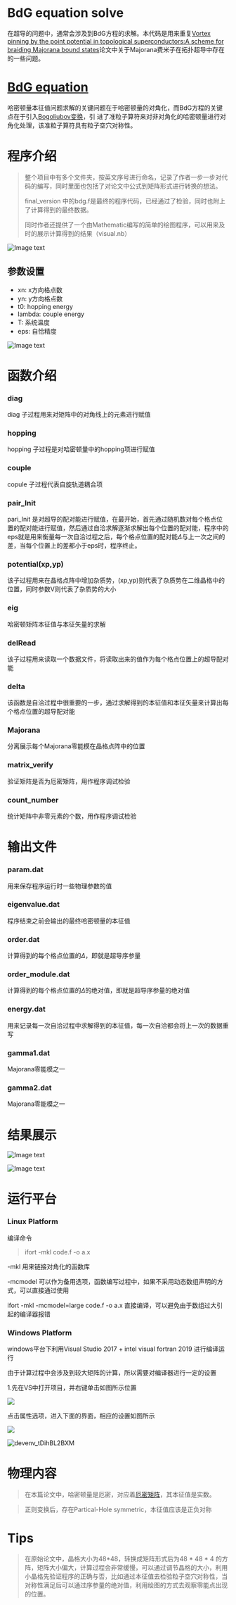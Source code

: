 # BdG equation solve

在超导的问题中，通常会涉及到BdG方程的求解。本代码是用来重复[Vortex pinning by the point potential in topological superconductors:A scheme for braiding Majorana bound states](https://journals.aps.org/prb/abstract/10.1103/PhysRevB.96.184508)论文中关于Majorana费米子在拓扑超导中存在的一些问题。

# [BdG equation](https://www.springer.com/cda/content/document/cda_downloaddocument/9783319313122-c2.pdf?SGWID=0-0-45-1576973-p179895452)

哈密顿量本征值问题求解的关键问题在于哈密顿量的对角化，而BdG方程的关键点在于引入[Bogoliubov变换](https://www.wikiwand.com/en/Bogoliubov_transformation)，引 进了准粒子算符来对非对角化的哈密顿量进行对角化处理，该准粒子算符具有粒子空穴对称性。

# 程序介绍

> 整个项目中有多个文件夹，按英文序号进行命名，记录了作者一步一步对代码的编写，同时里面也包括了对论文中公式到矩阵形式进行转换的想法。
>
> final_version 中的bdg.f是最终的程序代码，已经通过了检验，同时也附上了计算得到的最终数据。
>
> 同时作者还提供了一个由Mathematic编写的简单的绘图程序，可以用来及时的展示计算得到的结果（visual.nb）

![Image text](https://github.com/yxli8023/BdG/blob/master/Pictures/Mathematica_6N0HcvNprH.jpg)

## 参数设置

* xn: x方向格点数
* yn: y方向格点数
* t0: hopping energy
* lambda: couple energy
* T: 系统温度
* eps: 自恰精度

![Image text](https://github.com/yxli8023/BdG/blob/master/Pictures/sublime_text_M0uKPPBlOy.jpg)

# 函数介绍

### diag

diag 子过程用来对矩阵中的对角线上的元素进行赋值

### hopping 

hopping 子过程是对哈密顿量中的hopping项进行赋值

### couple 

copule 子过程代表自旋轨道耦合项

### pair_Init 

pari_Init 是对超导的配对能进行赋值，在最开始，首先通过随机数对每个格点位置的配对能进行赋值，然后通过自洽求解逐渐求解出每个位置的配对能，程序中的eps就是用来衡量每一次自洽过程之后，每个格点位置的配对能$\Delta$与上一次之间的差，当每个位置上的差都小于eps时，程序终止。

### potential(xp,yp)

该子过程用来在晶格点阵中增加杂质势，(xp,yp)则代表了杂质势在二维晶格中的位置，同时参数V则代表了杂质势的大小

### eig

哈密顿矩阵本征值与本征矢量的求解

### delRead 

该子过程用来读取一个数据文件，将读取出来的值作为每个格点位置上的超导配对能

### delta

该函数是自洽过程中很重要的一步，通过求解得到的本征值和本征矢量来计算出每个格点位置的超导配对能

### Majorana 

分离展示每个Majorana零能模在晶格点阵中的位置

### matrix_verify 

验证矩阵是否为厄密矩阵，用作程序调试检验

### count_number

统计矩阵中非零元素的个数，用作程序调试检验

# 输出文件

### param.dat

用来保存程序运行时一些物理参数的值

### eigenvalue.dat 

程序结束之前会输出的最终哈密顿量的本征值

### order.dat

计算得到的每个格点位置的$\Delta$，即就是超导序参量

### order_module.dat

计算得到的每个格点位置的$\Delta$的绝对值，即就是超导序参量的绝对值

### energy.dat 

用来记录每一次自洽过程中求解得到的本征值，每一次自洽都会将上一次的数据重写

### gamma1.dat 

Majorana零能模之一

### gamma2.dat

Majorana零能模之一

# 结果展示

![Image text](https://github.com/yxli8023/BdG/blob/master/Pictures/del.jpg)

![Image text](https://github.com/yxli8023/BdG/blob/master/Pictures/energy.jpg)



# 运行平台

### Linux Platform

编译命令

> ifort -mkl code.f -o a.x

-mkl 用来链接对角化的函数库

-mcmodel 可以作为备用选项，函数编写过程中，如果不采用动态数组声明的方式，可以直接通过使用

ifort -mkl -mcmodel=large code.f -o a.x 直接编译，可以避免由于数组过大引起的编译器报错

### Windows Platform

windows平台下利用Visual Studio 2017 + intel visual fortran 2019 进行编译运行

由于计算过程中会涉及到较大矩阵的计算，所以需要对编译器进行一定的设置

1.先在VS中打开项目，并右键单击如图所示位置

![](https://github.com/yxli8023/BdG/blob/master/Pictures/devenv_Afw3Vxj1VI.jpg) 

点击属性选项，进入下面的界面，相应的设置如图所示

![](https://github.com/yxli8023/BdG/blob/master/Pictures/devenv_72vHIPRTBw.jpg)

![devenv_tDihBL2BXM](https://github.com/yxli8023/BdG/blob/master/Pictures/devenv_tDihBL2BXM.jpg)

# 物理内容

> 在本篇论文中，哈密顿量是厄密，对应着[厄密矩阵](https://www.wikiwand.com/en/Hermitian_matrix)，其本征值是实数。

> 正则变换后，存在Partical-Hole symmetric，本征值应该是正负对称

# Tips

> 在原始论文中，晶格大小为48*48，转换成矩阵形式后为48 * 48 * 4 的方阵，矩阵大小偏大，计算过程会非常缓慢，可以通过调节晶格的大小，利用小晶格先验证程序的正确与否，比如通过本征值去检验粒子空穴对称性，当对称性满足后可以通过序参量的绝对值，利用绘图的方式去观察零能点出现的位置。
